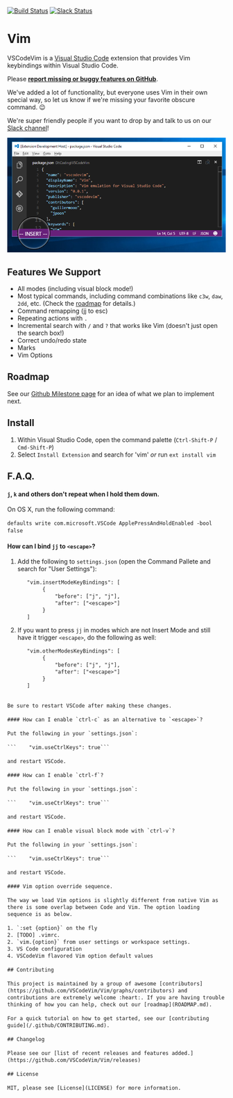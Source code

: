 [![Build Status](https://travis-ci.org/VSCodeVim/Vim.svg?branch=master)](https://travis-ci.org/VSCodeVim/Vim) [![Slack Status](https://vscodevim-slackin.azurewebsites.net/badge.svg)](https://vscodevim-slackin.azurewebsites.net)

# Vim

VSCodeVim is a [Visual Studio Code](https://code.visualstudio.com/) extension that provides Vim keybindings within Visual Studio Code.

Please **[report missing or buggy features on GitHub](https://github.com/VSCodeVim/Vim/issues)**.

We've added a lot of functionality, but everyone uses Vim in their own special way, so let us know if we're missing your favorite obscure command. :wink:

We're super friendly people if you want to drop by and talk to us on our [Slack channel](https://vscodevim-slackin.azurewebsites.net)!

![Screenshot](images/screen.png)

## Features We Support

* All modes (including visual block mode!)
* Most typical commands, including command combinations like `c3w`, `daw`, `2dd`, etc. (Check the [roadmap](ROADMAP.md) for details.)
* Command remapping (jj to esc)
* Repeating actions with `.`
* Incremental search with `/` and `?` that works like Vim (doesn't just open the search box!)
* Correct undo/redo state
* Marks
* Vim Options

## Roadmap

See our [Github Milestone page](https://github.com/VSCodeVim/Vim/milestones) for an idea of what we plan to implement next.

## Install

1. Within Visual Studio Code, open the command palette (`Ctrl-Shift-P` / `Cmd-Shift-P`)
2. Select `Install Extension` and search for 'vim' *or* run `ext install vim`

## F.A.Q.

#### `j`, `k` and others don't repeat when I hold them down.

On OS X, run the following command: 

`defaults write com.microsoft.VSCode ApplePressAndHoldEnabled -bool false`

#### How can I bind `jj` to `<escape>`?

1. Add the following to `settings.json` (open the Command Pallete and search for "User Settings"):

   ```
      "vim.insertModeKeyBindings": [
           {
               "before": ["j", "j"],
               "after": ["<escape>"]
           }
      ]
   ```

2. If you want to press `jj` in modes which are not Insert Mode and still have it trigger `<escape>`, do the following as well:

   ```
      "vim.otherModesKeyBindings": [
           {
               "before": ["j", "j"],
               "after": ["<escape>"]
           }
      ]
```

Be sure to restart VSCode after making these changes.

#### How can I enable `ctrl-c` as an alternative to `<escape>`?

Put the following in your `settings.json`:

```    "vim.useCtrlKeys": true```

and restart VSCode.

#### How can I enable `ctrl-f`? 

Put the following in your `settings.json`:

```    "vim.useCtrlKeys": true```

and restart VSCode.

#### How can I enable visual block mode with `ctrl-v`? 

Put the following in your `settings.json`:

```    "vim.useCtrlKeys": true```

and restart VSCode.

#### Vim option override sequence.

The way we load Vim options is slightly different from native Vim as there is some overlap between Code and Vim. The option loading sequence is as below.

1. `:set {option}` on the fly
2. [TODO] .vimrc.
2. `vim.{option}` from user settings or workspace settings.
3. VS Code configuration
4. VSCodeVim flavored Vim option default values

## Contributing

This project is maintained by a group of awesome [contributors](https://github.com/VSCodeVim/Vim/graphs/contributors) and contributions are extremely welcome :heart:. If you are having trouble thinking of how you can help, check out our [roadmap](ROADMAP.md).

For a quick tutorial on how to get started, see our [contributing guide](/.github/CONTRIBUTING.md).

## Changelog

Please see our [list of recent releases and features added.](https://github.com/VSCodeVim/Vim/releases)

## License

MIT, please see [License](LICENSE) for more information.
